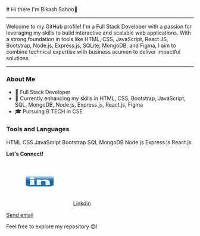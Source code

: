 <html>
<head>
  <title>Bikash-web-developer/README.md</title>
</head>
<body>
  # Hi there I'm Bikash Sahoo👋
  <hr>

Welcome to my GitHub profile! I'm a Full Stack Developer with a passion for leveraging my skills to build interactive and scalable web applications. With a strong foundation in tools like HTML, CSS, JavaScript, React JS, Bootstrap, Node.js, Express.js, SQLite, MongoDB, and Figma, I aim to combine technical expertise with business acumen to deliver impactful solutions.

<hr>

### About Me

<ul>
  <li>💼 Full Stack Developer </li>
  <li>🌱 Currently enhancing my skills in HTML, CSS, Bootstrap, JavaScript, SQL, MongoDB, Node.js, Express.js, React.js, Figma </li>
  <li>🎓 Pursuing B TECH in CSE</li>
</ul>


### Tools and Languages

HTML CSS JavaScript Bootstrap SQL MongoDB Node.js Express.js React.js 

<b>Let's Connect!</b> <br>
    <a href="https://www.linkedin.com/in/bikash-sahoo-778400275/" >
    <img src="LinkedIn_PNG8.png" alt="linkdin" style="width:80px;height:30px;padding:50px;border-radius:60px;">Linkdin
    </a>
   
<a href="mailto:bsau6629@gmail.com">Send email</a>

Feel free to explore my repository 😊!
</body>
  
</html>


